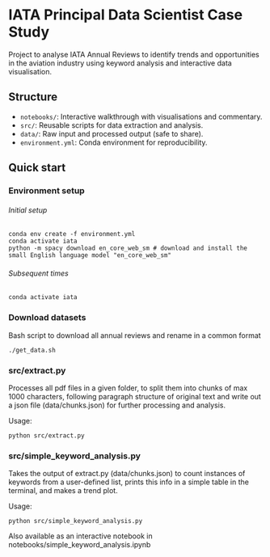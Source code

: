 # IATA Principal Data Scientist Case Study

Project to analyse IATA Annual Reviews to identify trends and opportunities in the aviation industry using keyword analysis and interactive data visualisation.

## Structure

- `notebooks/`: Interactive walkthrough with visualisations and commentary.
- `src/`: Reusable scripts for data extraction and analysis.
- `data/`: Raw input and processed output (safe to share).
- `environment.yml`: Conda environment for reproducibility.

## Quick start

### Environment setup

###### Initial setup

```
conda env create -f environment.yml
conda activate iata
python -m spacy download en_core_web_sm # download and install the small English language model "en_core_web_sm"
```

###### Subsequent times

```
conda activate iata
```

### Download datasets

Bash script to download all annual reviews and rename in a common format

```
./get_data.sh
```

### src/extract.py

Processes all pdf files in a given folder, to split them into chunks of max 1000 characters, following paragraph structure of original text and write out a json file (data/chunks.json) for further processing and analysis. 

Usage:
```
python src/extract.py
```

### src/simple_keyword_analysis.py

Takes the output of extract.py (data/chunks.json) to count instances of keywords from a user-defined list, prints this info in a simple table in the terminal, and makes a trend plot.

Usage:
```
python src/simple_keyword_analysis.py
```

Also available as an interactive notebook in notebooks/simple_keyword_analysis.ipynb

